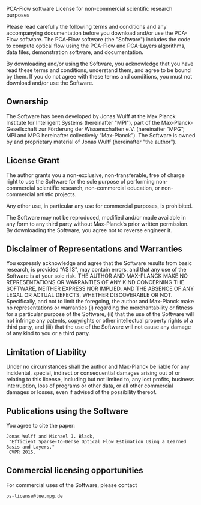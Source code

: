 PCA-Flow software License for non-commercial scientific research purposes 

Please read carefully the following terms and conditions and any accompanying documentation before you download and/or use the PCA-Flow software.  The PCA-Flow software (the "Software") includes the code to compute optical flow using the PCA-Flow and PCA-Layers algorithms, data files, demonstration software, and documentation.
 
By downloading and/or using the Software, you acknowledge that you have read these terms and conditions, understand them, and agree to be bound by them. If you do not agree with these terms and conditions, you must not download and/or use the Software.


Ownership
---------

The Software has been developed by Jonas Wulff at the Max Planck Institute for Intelligent Systems (hereinafter "MPI"), part of the Max-Planck-Gesellschaft zur Förderung der Wissenschaften e.V. (hereinafter “MPG”; MPI and MPG hereinafter collectively “Max-Planck”). The Software is owned by and proprietary material of Jonas Wulff (hereinafter "the author").


License Grant
-------------

The author grants you a non-exclusive, non-transferable, free of charge right to use the Software for the sole purpose of performing non-commercial scientific research, non-commercial education, or non-commercial artistic projects.

Any other use, in particular any use for commercial purposes, is prohibited.   

The Software may not be reproduced, modified and/or made available in any form to any third party without Max-Planck’s prior written permission.  By downloading the Software, you agree not to reverse engineer it.


Disclaimer of Representations and Warranties 
--------------------------------------------

You expressly acknowledge and agree that the Software results from basic research, is provided “AS IS”, may contain errors, and that any use of the Software is at your sole risk. THE AUTHOR AND MAX-PLANCK MAKE NO REPRESENTATIONS OR WARRANTIES OF ANY KIND CONCERNING THE SOFTWARE, NEITHER EXPRESS NOR IMPLIED, AND THE ABSENCE OF ANY LEGAL OR ACTUAL DEFECTS, WHETHER DISCOVERABLE OR NOT. Specifically, and not to limit the foregoing, the author and Max-Planck make no representations or warranties (i) regarding the merchantability or fitness for a particular purpose of the Software, (ii) that the use of the Software will not infringe any patents, copyrights or other intellectual property rights of a third party, and  (iii) that the use of the Software will not cause any damage of any kind to you or a third party. 


Limitation of Liability
-----------------------

Under no circumstances shall the author and Max-Planck be liable for any incidental, special, indirect or consequential damages arising out of or relating to this license, including but not limited to, any lost profits, business interruption, loss of programs or other data, or all other commercial damages or losses, even if advised of the possibility thereof.


Publications using the Software
-------------------------------

You agree to cite the paper:

    Jonas Wulff and Michael J. Black, 
     "Efficient Sparse-to-Dense Optical Flow Estimation Using a Learned Basis and Layers," 
     CVPR 2015.  


Commercial licensing opportunities
----------------------------------

For commercial uses of the Software, please contact

    ps-license@tue.mpg.de
